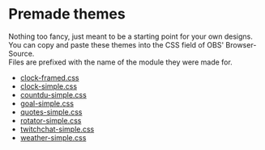 # Premade themes

Nothing too fancy, just meant to be a starting point for your own designs.  
You can copy and paste these themes into the CSS field of OBS' Browser-Source.  
Files are prefixed with the name of the module they were made for.

- [clock-framed.css](./clock-framed.css)
- [clock-simple.css](./clock-simple.css)
- [countdu-simple.css](./countdu-simple.css)
- [goal-simple.css](./goal-simple.css)
- [quotes-simple.css](./quotes-simple.css)
- [rotator-simple.css](./rotator-simple.css)
- [twitchchat-simple.css](./twitchchat-simple.css)
- [weather-simple.css](./weather-simple.css)

